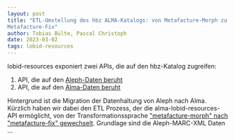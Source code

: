 ```yaml
---
layout: post
title: "ETL-Umstellung des hbz ALMA-Katalogs: von Metafacture-Morph zu
Metafacture-Fix"
author: Tobias Bülte, Pascal Christoph
date: 2023-03-02
tags: lobid-resources
---
```


lobid-resources exponiert zwei APIs, die auf den hbz-Katalog zugreifen:
1. API, die auf den [Aleph-Daten beruht](https://lobid.org/resources/)
2. API, die auf den [Alma-Daten beruht](https://alma.lobid.org/resources/)

Hintergrund ist die Migration der Datenhaltung von Aleph nach Alma.
Kürzlich haben wir dabei den ETL Prozess, der die alma-lobid-resources-API ermöglicht, von der Transformationssprache ["metafacture-morph" nach "metafacture-fix" gewechselt](https://github.com/hbz/lobid-resources/issues/1434).
Grundlage sind die Aleph-MARC-XML Daten ...
